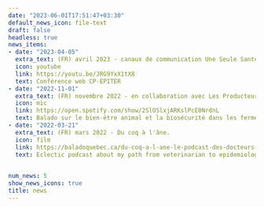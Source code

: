 ```yaml
---
date: "2023-06-01T17:51:47+03:30"
default_news_icon: file-text
draft: false
headless: true
news_items:
- date: "2023-04-05"
  extra_text: (FR) avril 2023 - canaux de communication Une Seule Santé.
  icon: youtube
  link: https://youtu.be/JRG9YxX1tX8
  text: Conférence web CP-EPITER
- date: "2022-11-01"
  extra_text: (FR) novembre 2022 - en collaboration avec Les Producteurs Laitiers du Canada.
  icon: mic
  link: https://open.spotify.com/show/2SlOSlxjARKslPcE0NrdnL
  text: Balado sur le bien-être animal et la biosécurité dans les fermes laitières
- date: "2022-03-21"
  extra_text: (FR) mars 2022 - Du coq à l'âne.
  icon: film
  link: https://baladoquebec.ca/du-coq-a-l-ane-le-podcast-des-docteurs-embetants/episode-12-dre-jose-denis-robichaud-veterinaire-vaches-vent-vagues-van-life-voila
  text: Eclectic podcast about my path from veterinarian to epidemiologist

  
num_news: 5
show_news_icons: true
title: news
---
```


